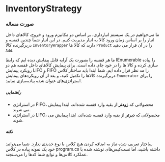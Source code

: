 # InventoryStrategy

### صورت مساله
ما می‌خواهیم در یک سیستم انبارداری، بر اساس دو مکانیزم ورود و خروج، کالاهای داخل انبار را بر اساس زمان ورود کالا به انبار مدیریت کنیم. در این انبار شما چندین قفسه و دربرگیرنده کالا `InventoryWrapper` دارید که کالا ها `Product`  را در آن قرار می دهید `Add`.

ما هر قفسه را بصورت یک آرایه قابل پیمایش دیده ایم که رابط IEnumerable را پیاده سازی کرده و کالا ها را در خود جای داده است.
برای پیمایش کالاهای داخل قفسه هم دو رویکرد پیمایش LIFO و FIFO را مد نظر قرار داده ایم.
شما ابتدا باید ساختار کلاس دربرگیرنده کالاها را تکمیل کنید، و بعد از آن رویکردهای پیمایش `Enumerator` را برای استراتژی‌های عنوان شده پیاده‌سازی نمایید.

##### راهنمایی

+ در استراتژی FIFO، محصولاتی که **زودتر** از بقیه وارد قفسه شده‌اند، ابتدا پیمایش می شوند.
+ در استراتژی LIFO، محصولاتی که **دیرتر** از بقیه وارد قفسه شده‌اند، ابتدا  پیمایش می شوند.

##### نکته
ساختار تعریف شده نیاز به اضافه کردن هیچ کلاس یا نوع جدیدی ندارد. شما می‌توانید خود یک نمونه پیاده در کلاس program.cs داشته باشید، اما تست‌کیس‌های نوشته شده با عملکرد کلاس‌ها و توابع شما کدها را می‌سنجند.
